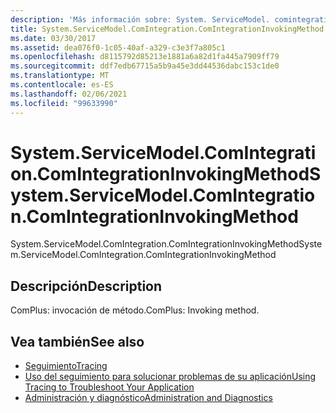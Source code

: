 ```yaml
---
description: 'Más información sobre: System. ServiceModel. comintegration. ComIntegrationInvokingMethod'
title: System.ServiceModel.ComIntegration.ComIntegrationInvokingMethod
ms.date: 03/30/2017
ms.assetid: dea076f0-1c05-40af-a329-c3e3f7a805c1
ms.openlocfilehash: d8115792d85213e1881a6a82d1fa445a7909ff79
ms.sourcegitcommit: ddf7edb67715a5b9a45e3dd44536dabc153c1de0
ms.translationtype: MT
ms.contentlocale: es-ES
ms.lasthandoff: 02/06/2021
ms.locfileid: "99633990"
---
```

# <a name="systemservicemodelcomintegrationcomintegrationinvokingmethod"></a><span data-ttu-id="16d3a-103">System.ServiceModel.ComIntegration.ComIntegrationInvokingMethod</span><span class="sxs-lookup"><span data-stu-id="16d3a-103">System.ServiceModel.ComIntegration.ComIntegrationInvokingMethod</span></span>

<span data-ttu-id="16d3a-104">System.ServiceModel.ComIntegration.ComIntegrationInvokingMethod</span><span class="sxs-lookup"><span data-stu-id="16d3a-104">System.ServiceModel.ComIntegration.ComIntegrationInvokingMethod</span></span>  
  
## <a name="description"></a><span data-ttu-id="16d3a-105">Descripción</span><span class="sxs-lookup"><span data-stu-id="16d3a-105">Description</span></span>  

 <span data-ttu-id="16d3a-106">ComPlus: invocación de método.</span><span class="sxs-lookup"><span data-stu-id="16d3a-106">ComPlus: Invoking method.</span></span>  
  
## <a name="see-also"></a><span data-ttu-id="16d3a-107">Vea también</span><span class="sxs-lookup"><span data-stu-id="16d3a-107">See also</span></span>

- [<span data-ttu-id="16d3a-108">Seguimiento</span><span class="sxs-lookup"><span data-stu-id="16d3a-108">Tracing</span></span>](index.md)
- [<span data-ttu-id="16d3a-109">Uso del seguimiento para solucionar problemas de su aplicación</span><span class="sxs-lookup"><span data-stu-id="16d3a-109">Using Tracing to Troubleshoot Your Application</span></span>](using-tracing-to-troubleshoot-your-application.md)
- [<span data-ttu-id="16d3a-110">Administración y diagnóstico</span><span class="sxs-lookup"><span data-stu-id="16d3a-110">Administration and Diagnostics</span></span>](../index.md)
